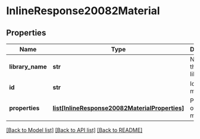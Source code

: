 # InlineResponse20082Material

## Properties
Name | Type | Description | Notes
------------ | ------------- | ------------- | -------------
**library_name** | **str** | Name of the material library | [optional] 
**id** | **str** | Id of the material | [optional] 
**properties** | [**list[InlineResponse20082MaterialProperties]**](InlineResponse20082MaterialProperties.md) | Properties of the material | [optional] 

[[Back to Model list]](../README.md#documentation-for-models) [[Back to API list]](../README.md#documentation-for-api-endpoints) [[Back to README]](../README.md)


